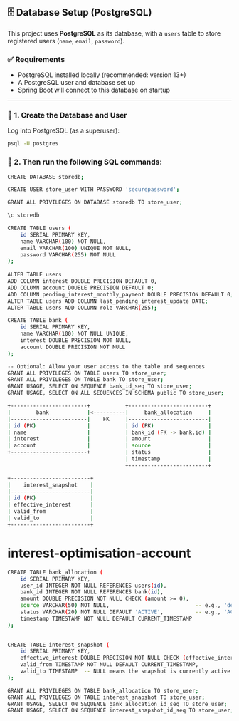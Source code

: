 ## 🗄️ Database Setup (PostgreSQL)

This project uses **PostgreSQL** as its database, with a `users` table to store registered users (`name`, `email`, `password`).

### ✅ Requirements

- PostgreSQL installed locally (recommended: version 13+)
- A PostgreSQL user and database set up
- Spring Boot will connect to this database on startup

---

### 🔧 1. Create the Database and User

Log into PostgreSQL (as a superuser):

```bash
psql -U postgres
```
### 🔧 2. Then run the following SQL commands:

```bash
CREATE DATABASE storedb;

CREATE USER store_user WITH PASSWORD 'securepassword';

GRANT ALL PRIVILEGES ON DATABASE storedb TO store_user;

\c storedb

CREATE TABLE users (
    id SERIAL PRIMARY KEY,
    name VARCHAR(100) NOT NULL,
    email VARCHAR(100) UNIQUE NOT NULL,
    password VARCHAR(255) NOT NULL
);
  
ALTER TABLE users
ADD COLUMN interest DOUBLE PRECISION DEFAULT 0,
ADD COLUMN account DOUBLE PRECISION DEFAULT 0;
ADD COLUMN pending_interest_monthly_payment DOUBLE PRECISION DEFAULT 0;
ALTER TABLE users ADD COLUMN last_pending_interest_update DATE;
ALTER TABLE users ADD COLUMN role VARCHAR(255);

CREATE TABLE bank (
    id SERIAL PRIMARY KEY,
    name VARCHAR(100) NOT NULL UNIQUE,
    interest DOUBLE PRECISION NOT NULL,
    account DOUBLE PRECISION NOT NULL
);

-- Optional: Allow your user access to the table and sequences
GRANT ALL PRIVILEGES ON TABLE users TO store_user;
GRANT ALL PRIVILEGES ON TABLE bank TO store_user;
GRANT USAGE, SELECT ON SEQUENCE bank_id_seq TO store_user;
GRANT USAGE, SELECT ON ALL SEQUENCES IN SCHEMA public TO store_user;
```
```bash
+------------------------+           +-------------------------+
|        bank            |<----------|     bank_allocation     |
|------------------------|    FK     |-------------------------|
| id (PK)                |           | id (PK)                 |
| name                   |           | bank_id (FK -> bank.id) |
| interest               |           | amount                  |
| account                |           | source                  |
+------------------------+           | status                  |
                                     | timestamp               |
                                     +-------------------------+

+-------------------------+
|    interest_snapshot    |
|-------------------------|
| id (PK)                 |
| effective_interest      |
| valid_from              |
| valid_to                |
+-------------------------+
```
# interest-optimisation-account

```bash
CREATE TABLE bank_allocation (
    id SERIAL PRIMARY KEY,
    user_id INTEGER NOT NULL REFERENCES users(id),       
    bank_id INTEGER NOT NULL REFERENCES bank(id),
    amount DOUBLE PRECISION NOT NULL CHECK (amount >= 0),
    source VARCHAR(50) NOT NULL,                           -- e.g., 'deposit', 'rebalancing'
    status VARCHAR(20) NOT NULL DEFAULT 'ACTIVE',          -- e.g., 'ACTIVE', 'REALLOCATED'
    timestamp TIMESTAMP NOT NULL DEFAULT CURRENT_TIMESTAMP
);

  
CREATE TABLE interest_snapshot (
    id SERIAL PRIMARY KEY,
    effective_interest DOUBLE PRECISION NOT NULL CHECK (effective_interest >= 0),
    valid_from TIMESTAMP NOT NULL DEFAULT CURRENT_TIMESTAMP,
    valid_to TIMESTAMP  -- NULL means the snapshot is currently active
);

GRANT ALL PRIVILEGES ON TABLE bank_allocation TO store_user;
GRANT ALL PRIVILEGES ON TABLE interest_snapshot TO store_user;
GRANT USAGE, SELECT ON SEQUENCE bank_allocation_id_seq TO store_user;
GRANT USAGE, SELECT ON SEQUENCE interest_snapshot_id_seq TO store_user;

```
